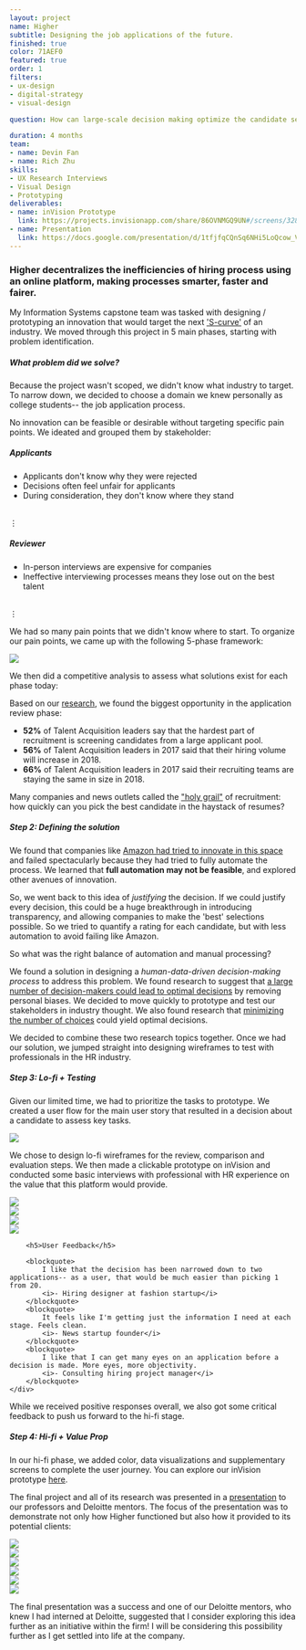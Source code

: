 ```yaml
---
layout: project
name: Higher
subtitle: Designing the job applications of the future.
finished: true
color: 71AEF0
featured: true
order: 1
filters:
- ux-design
- digital-strategy
- visual-design

question: How can large-scale decision making optimize the candidate selection process?

duration: 4 months
team:
- name: Devin Fan
- name: Rich Zhu
skills:
- UX Research Interviews
- Visual Design
- Prototyping
deliverables:
- name: inVision Prototype
  link: https://projects.invisionapp.com/share/86OVNMGQ9UN#/screens/328779598_Home
- name: Presentation
  link: https://docs.google.com/presentation/d/1tfjfqCQnSq6NHi5LoQcow_V86qcDEWar3MVMiIE_Chw/edit#slide=id.p
---
```


### Higher decentralizes the inefficiencies of hiring process using an online platform, making processes smarter, faster and fairer.

My Information Systems capstone team was tasked with designing / prototyping an innovation that would target the next <a href="http://ideagenius.com/the-s-curve-pattern-of-innovation-a-full-analysis/" target="_blank">'S-curve'</a> of an industry. We moved through this project in 5 main phases, starting with problem identification.

##### What problem did we solve?

Because the project wasn't scoped, we didn't know what industry to target. To narrow down, we decided to choose a domain we knew personally as college students-- the job application process.

No innovation can be feasible or desirable without targeting specific pain points. We ideated and grouped them by stakeholder:

##### Applicants
- Applicants don't know why they were rejected
- Decisions often feel unfair for applicants
- During consideration, they don't know where they stand
<br/>
⋮

##### Reviewer
- In-person interviews are expensive for companies
- Ineffective interviewing processes means they lose out on the best talent
<br/>
⋮

We had so many pain points that we didn't know where to start. To organize our pain points, we came up with the following 5-phase framework:

<img src="{{ site.baseurl }}/img/Higher-1.png" />

We then did a competitive analysis to assess what solutions exist for each phase today:

Based on our <a href="https://ideal.com/ai-recruiting/" target="_blank">research</a>, we found the biggest opportunity in the application review phase:

- **52%** of Talent Acquisition leaders say that the hardest part of recruitment is screening candidates from a large applicant pool.
- **56%** of Talent Acquisition leaders in 2017 said that their hiring volume will increase in 2018.
- **66%** of Talent Acquisition leaders in 2017 said their recruiting teams are staying the same in size in 2018.


Many companies and news outlets called the <a href="https://www.cnbc.com/2017/08/11/how-goldman-sachs-is-pursuing-the-holy-grail-of-hiring.html" target="_blank">"holy grail"</a> of recruitment: how quickly can you pick the best candidate in the haystack of resumes?

##### Step 2: Defining the solution

We found that companies like <a href="https://www.reuters.com/article/us-amazon-com-jobs-automation-insight/amazon-scraps-secret-ai-recruiting-tool-that-showed-bias-against-women-idUSKCN1MK08G" target="_blank">Amazon had tried to innovate in this space</a> and failed spectacularly because they had tried to fully automate the process. We learned that **full automation may not be feasible**, and explored other avenues of innovation.

So, we went back to this idea of *justifying* the decision. If we could justify every decision, this could be a huge breakthrough in introducing transparency, and allowing companies to make the 'best' selections possible. So we tried to quantify a rating for each candidate, but with less automation to avoid failing like Amazon.

So what was the right balance of automation and manual processing?

We found a solution in designing a *human-data-driven decision-making process* to address this problem. We found research to suggest that <a href="http://cocosci.princeton.edu/tom/papers/OneAndDone.pdf" target="_blank">a large number of decision-makers could lead to optimal decisions</a> by removing personal biases. We decided to move quickly to prototype and test our stakeholders in industry thought. We also found research that <a href="http://cocosci.princeton.edu/tom/papers/OneAndDone.pdf" target="_blank">minimizing the number of choices</a> could yield optimal decisions. 

We decided to combine these two research topics together. Once we had our solution, we jumped straight into designing wireframes to test with professionals in the HR industry.

##### Step 3: Lo-fi + Testing

Given our limited time, we had to prioritize the tasks to prototype. We created a user flow for the main user story that resulted in a decision about a candidate to assess key tasks.

<img src="{{ site.baseurl }}/img/Higher-2.png" />

We chose to design lo-fi wireframes for the review, comparison and evaluation steps. We then made a clickable prototype on inVision and conducted some basic interviews with professional with HR experience on the value that this platform would provide.

<div class="two-column">
	<div class="slider project-slider">
		<div class="slides">
			<div class="slide">
				<img src="{{ site.baseurl }}/img/Higher-3-1.png" />
			</div>
			<div class="slide">
				<img src="{{ site.baseurl }}/img/Higher-3-2.png" />
			</div>
			<div class="slide">
				<img src="{{ site.baseurl }}/img/Higher-3-3.png" />
			</div>
			<div class="slide">
				<img src="{{ site.baseurl }}/img/Higher-3-4.png" />
			</div>
		</div>
		<!-- <div class="slider-dots">
		</div> -->
		<a class="slider-button slider-prev-button"><span></span></a>
		<a class="slider-button slider-next-button"><span></span></a>
	</div>
	<div>

		<h5>User Feedback</h5>

		<blockquote>
			I like that the decision has been narrowed down to two applications-- as a user, that would be much easier than picking 1 from 20.
			<i>- Hiring designer at fashion startup</i>
		</blockquote>
		<blockquote>
			It feels like I'm getting just the information I need at each stage. Feels clean.
			<i>- News startup founder</i>
		</blockquote>
		<blockquote>
			I like that I can get many eyes on an application before a decision is made. More eyes, more objectivity.
			<i>- Consulting hiring project manager</i>
		</blockquote>
	</div>
</div>

While we received positive responses overall, we also got some critical feedback to push us forward to the hi-fi stage.

##### Step 4: Hi-fi + Value Prop

In our hi-fi phase, we added color, data visualizations and supplementary screens to complete the user journey. You can explore our inVision prototype <a href="https://projects.invisionapp.com/share/86OVNMGQ9UN#/screens/328779598_Home" target="_blank">here</a>.

The final project and all of its research was presented in a <a href="https://docs.google.com/presentation/d/1tfjfqCQnSq6NHi5LoQcow_V86qcDEWar3MVMiIE_Chw/edit?usp=sharing" target="_blank">presentation</a> to our professors and Deloitte mentors. The focus of the presentation was to demonstrate not only how Higher functioned but also how it provided to its potential clients:

<div class="slider project-slider">
	<div class="slides">
		<div class="slide">
			<img src="{{ site.baseurl }}/img/Higher-5-1.png" />
		</div>
		<div class="slide">
			<img src="{{ site.baseurl }}/img/Higher-5-2.png" />
		</div>
		<div class="slide">
			<img src="{{ site.baseurl }}/img/Higher-5-3.png" />
		</div>
		<div class="slide">
			<img src="{{ site.baseurl }}/img/Higher-5-4.png" />
		</div>
		<div class="slide">
			<img src="{{ site.baseurl }}/img/Higher-5-5.png" />
		</div>
		<div class="slide">
			<img src="{{ site.baseurl }}/img/Higher-5-6.png" />
		</div>
	</div>
	<div class="slider-dots">
	</div>
	<a class="slider-button slider-prev-button"><span></span></a>
	<a class="slider-button slider-next-button"><span></span></a>
</div>

The final presentation was a success and one of our Deloitte mentors, who knew I had interned at Deloitte, suggested that I consider exploring this idea further as an initiative within the firm! I will be considering this possibility further as I get settled into life at the company.

